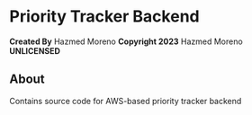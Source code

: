 # Priority Tracker Backend

**Created By** Hazmed Moreno
**Copyright 2023** Hazmed Moreno
**UNLICENSED**

## About
Contains source code for AWS-based priority tracker backend

